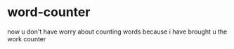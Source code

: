 # word-counter
now u don't have worry about counting words because i have brought  u the work counter
